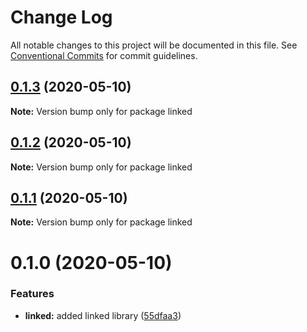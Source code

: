 # Change Log

All notable changes to this project will be documented in this file.
See [Conventional Commits](https://conventionalcommits.org) for commit guidelines.

## [0.1.3](https://github.com/vgrados2/angular-mono/compare/linked@0.1.2...linked@0.1.3) (2020-05-10)

**Note:** Version bump only for package linked





## [0.1.2](https://github.com/vgrados2/angular-mono/compare/linked@0.1.1...linked@0.1.2) (2020-05-10)

**Note:** Version bump only for package linked





## [0.1.1](https://github.com/vgrados2/angular-mono/compare/linked@0.1.0...linked@0.1.1) (2020-05-10)

**Note:** Version bump only for package linked





# 0.1.0 (2020-05-10)


### Features

* **linked:** added linked library ([55dfaa3](https://github.com/vgrados2/angular-mono/commit/55dfaa3))
